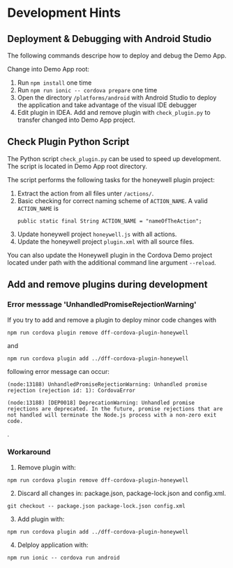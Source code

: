 # Development Hints

## Deployment & Debugging with Android Studio

The following commands descripe how to deploy and debug the Demo App. 

Change into Demo App root:
1. Run `npm install` one time
2. Run `npm run ionic -- cordova prepare` one time
3. Open the directory `/platforms/android` with Android Studio to deploy the application and take advantage of the visual IDE debugger 
4. Edit plugin in IDEA. Add and remove plugin with `check_plugin.py` to transfer changed into Demo App project.

## Check Plugin Python Script

The Python script `check_plugin.py` can be used to speed up development. The script is located in Demo App root directory.

The script performs the following tasks for the honeywell plugin project:
1. Extract the action from all files unter `/actions/`.
2. Basic checking for correct naming scheme of `ACTION_NAME`. A valid `ACTION_NAME` is
	```
	public static final String ACTION_NAME = "nameOfTheAction";
	```
3. Update honeywell project `honeywell.js` with all actions.
4. Update the honeywell project `plugin.xml` with all source files.

You can also update the Honeywell plugin in the Cordova Demo project located under path with the additional command line argument `--reload`.

## Add and remove plugins during development

### Error messsage 'UnhandledPromiseRejectionWarning'

If you try to add and remove a plugin to deploy minor code changes with

```
npm run cordova plugin remove dff-cordova-plugin-honeywell
```
and
```
npm run cordova plugin add ../dff-cordova-plugin-honeywell
```
following error message can occur:
```
(node:13188) UnhandledPromiseRejectionWarning: Unhandled promise rejection (rejection id: 1): CordovaError
```
```
(node:13188) [DEP0018] DeprecationWarning: Unhandled promise rejections are deprecated. In the future, promise rejections that are not handled will terminate the Node.js process with a non-zero exit code.
```
.

### Workaround
1. Remove plugin with:
```
npm run cordova plugin remove dff-cordova-plugin-honeywell
```
2. Discard all changes in: package.json, package-lock.json and config.xml.
```
git checkout -- package.json package-lock.json config.xml
```
3. Add plugin with:
```
npm run cordova plugin add ../dff-cordova-plugin-honeywell
```
4. Delploy application with: 
```
npm run ionic -- cordova run android
```